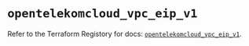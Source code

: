 # `opentelekomcloud_vpc_eip_v1`

Refer to the Terraform Registory for docs: [`opentelekomcloud_vpc_eip_v1`](https://registry.terraform.io/providers/opentelekomcloud/opentelekomcloud/1.35.5/docs/resources/vpc_eip_v1).

